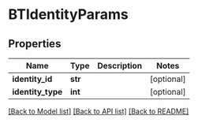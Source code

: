 # BTIdentityParams

## Properties
Name | Type | Description | Notes
------------ | ------------- | ------------- | -------------
**identity_id** | **str** |  | [optional] 
**identity_type** | **int** |  | [optional] 

[[Back to Model list]](../README.md#documentation-for-models) [[Back to API list]](../README.md#documentation-for-api-endpoints) [[Back to README]](../README.md)


